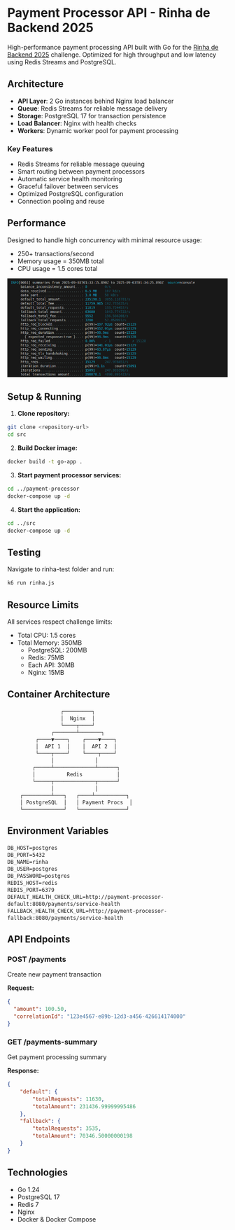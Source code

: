 # Payment Processor API - Rinha de Backend 2025

High-performance payment processing API built with Go for the [Rinha de Backend 2025](https://github.com/zanfranceschi/rinha-de-backend-2025) challenge. Optimized for high throughput and low latency using Redis Streams and PostgreSQL.

## Architecture

- **API Layer**: 2 Go instances behind Nginx load balancer
- **Queue**: Redis Streams for reliable message delivery
- **Storage**: PostgreSQL 17 for transaction persistence
- **Load Balancer**: Nginx with health checks
- **Workers**: Dynamic worker pool for payment processing

### Key Features

- Redis Streams for reliable message queuing
- Smart routing between payment processors
- Automatic service health monitoring
- Graceful failover between services
- Optimized PostgreSQL configuration
- Connection pooling and reuse

## Performance

Designed to handle high concurrency with minimal resource usage:
- 250+ transactions/second
- Memory usage = 350MB total
- CPU usage = 1.5 cores total

![benchmark](image.png)


## Setup & Running

1. **Clone repository:**
```bash
git clone <repository-url>
cd src
```

2. **Build Docker image:**
```bash
docker build -t go-app .
```

3. **Start payment processor services:**
```bash
cd ../payment-processor
docker-compose up -d
```

4. **Start the application:**
```bash
cd ../src
docker-compose up -d
```

## Testing

Navigate to rinha-test folder and run:
```bash
k6 run rinha.js
```

## Resource Limits

All services respect challenge limits:
- Total CPU: 1.5 cores
- Total Memory: 350MB
  - PostgreSQL: 200MB
  - Redis: 75MB
  - Each API: 30MB
  - Nginx: 15MB

## Container Architecture

```
                 ┌─────────┐
                 │  Nginx  │
                 └────┬────┘
              ┌───────┴───────┐
         ┌────▼────┐    ┌────▼────┐
         │  API 1  │    │  API 2  │
         └────┬────┘    └────┬────┘
              │             │
        ┌─────┴─────────────┴──────┐
        │          Redis           │
        └─────┬─────────────┬──────┘
              │             │
    ┌─────────┴───┐   ┌────┴──────────┐
    │ PostgreSQL  │   │ Payment Procs  │
    └─────────────┘   └───────────────┘
```

## Environment Variables

```env
DB_HOST=postgres
DB_PORT=5432
DB_NAME=rinha
DB_USER=postgres
DB_PASSWORD=postgres
REDIS_HOST=redis
REDIS_PORT=6379
DEFAULT_HEALTH_CHECK_URL=http://payment-processor-default:8080/payments/service-health
FALLBACK_HEALTH_CHECK_URL=http://payment-processor-fallback:8080/payments/service-health
```

## API Endpoints

### POST /payments
Create new payment transaction

**Request:**
```json
{
  "amount": 100.50,
  "correlationId": "123e4567-e89b-12d3-a456-426614174000"
}
```

### GET /payments-summary
Get payment processing summary

**Response:**
```json
{
	"default": {
		"totalRequests": 11630,
		"totalAmount": 231436.99999995486
	},
	"fallback": {
		"totalRequests": 3535,
		"totalAmount": 70346.50000000198
	}
}
```

## Technologies

- Go 1.24
- PostgreSQL 17
- Redis 7
- Nginx
- Docker & Docker Compose